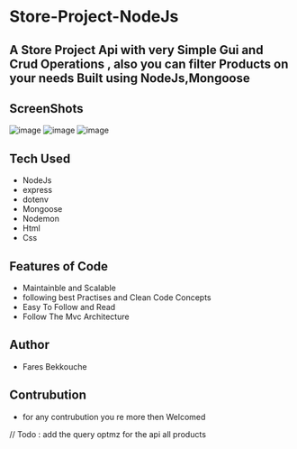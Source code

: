 # Store-Project-NodeJs

## A Store Project Api with very Simple Gui and Crud Operations ,  also you can filter Products on your needs Built using  NodeJs,Mongoose

## ScreenShots
![image](https://github.com/1FarZ1/Store-Project-NodeJs/assets/91225280/404eb593-3c19-4dd6-8e5d-0fc873dfff4f)
![image](https://github.com/1FarZ1/Store-Project-NodeJs/assets/91225280/981dec02-d3a7-4f14-a08f-d0e057002341)
![image](https://github.com/1FarZ1/Store-Project-NodeJs/assets/91225280/8569d160-cb2c-4674-95b8-e4a782dcd25c)


## Tech Used

- NodeJs
- express
- dotenv
- Mongoose
- Nodemon
- Html
- Css

## Features of Code

- Maintainble and Scalable
- following best Practises and Clean Code Concepts
- Easy To Follow and Read
- Follow The Mvc Architecture

## Author

- Fares Bekkouche

## Contrubution

- for any contrubution you re more then Welcomed

// Todo : add the query optmz for the api all products
